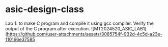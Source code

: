 # asic-design-class
Lab 1: to make 
C program and compile it using gcc compiler. Verify the output of the C program after execution.
![MT2024520_ASIC_LAB1](https://github.com/user-attachments/assets/3085754f-932d-4c5d-a23e-110166e37585
